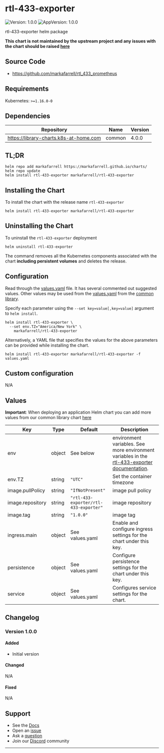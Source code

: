 # rtl-433-exporter

![Version: 1.0.0](https://img.shields.io/badge/Version-1.0.0-informational?style=flat-square) ![AppVersion: 1.0.0](https://img.shields.io/badge/AppVersion-1.0.0-informational?style=flat-square)

rtl-433-exporter helm package

**This chart is not maintained by the upstream project and any issues with the chart should be raised [here](https://github.com/markafarrell/rtl_433_prometheus/issues/new/choose)**

## Source Code

* <https://github.com/markafarrell/rtl_433_prometheus>

## Requirements

Kubernetes: `>=1.16.0-0`

## Dependencies

| Repository | Name | Version |
|------------|------|---------|
| https://library-charts.k8s-at-home.com | common | 4.0.0 |

## TL;DR

```console
helm repo add markafarrell https://markafarrell.github.io/charts/
helm repo update
helm install rtl-433-exporter markafarrell/rtl-433-exporter
```

## Installing the Chart

To install the chart with the release name `rtl-433-exporter`

```console
helm install rtl-433-exporter markafarrell/rtl-433-exporter
```

## Uninstalling the Chart

To uninstall the `rtl-433-exporter` deployment

```console
helm uninstall rtl-433-exporter
```

The command removes all the Kubernetes components associated with the chart **including persistent volumes** and deletes the release.

## Configuration

Read through the [values.yaml](./values.yaml) file. It has several commented out suggested values.
Other values may be used from the [values.yaml](https://github.com/k8s-at-home/library-charts/tree/main/charts/stable/common/values.yaml) from the [common library](https://github.com/k8s-at-home/library-charts/tree/main/charts/stable/common).

Specify each parameter using the `--set key=value[,key=value]` argument to `helm install`.

```console
helm install rtl-433-exporter \
  --set env.TZ="America/New York" \
    markafarrell/rtl-433-exporter
```

Alternatively, a YAML file that specifies the values for the above parameters can be provided while installing the chart.

```console
helm install rtl-433-exporter markafarrell/rtl-433-exporter -f values.yaml
```

## Custom configuration

N/A

## Values

**Important**: When deploying an application Helm chart you can add more values from our common library chart [here](https://github.com/k8s-at-home/library-charts/tree/main/charts/stable/common)

| Key | Type | Default | Description |
|-----|------|---------|-------------|
| env | object | See below | environment variables. See more environment variables in the [rtl-433-exporter documentation](https://rtl-433-exporter.org/docs). |
| env.TZ | string | `"UTC"` | Set the container timezone |
| image.pullPolicy | string | `"IfNotPresent"` | image pull policy |
| image.repository | string | `"rtl-433-exporter/rtl-433-exporter"` | image repository |
| image.tag | string | `"1.0.0"` | image tag |
| ingress.main | object | See values.yaml | Enable and configure ingress settings for the chart under this key. |
| persistence | object | See values.yaml | Configure persistence settings for the chart under this key. |
| service | object | See values.yaml | Configures service settings for the chart. |

## Changelog

### Version 1.0.0

#### Added

- Initial version

#### Changed

N/A

#### Fixed

N/A

## Support

- See the [Docs](https://docs.k8s-at-home.com/our-helm-charts/getting-started/)
- Open an [issue](https://github.com/k8s-at-home/charts/issues/new/choose)
- Ask a [question](https://github.com/k8s-at-home/organization/discussions)
- Join our [Discord](https://discord.gg/sTMX7Vh) community

----------------------------------------------
